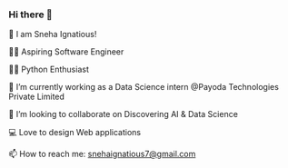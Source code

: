 ### Hi there 👋

👋  I am Sneha Ignatious!

👩‍🎓  Aspiring Software Engineer

👩‍💻  Python Enthusiast

🔭  I’m currently working as a Data Science intern @Payoda Technologies Private Limited

🧠  I’m looking to collaborate on Discovering AI & Data Science

💻  Love to design Web applications

📫  How to reach me: snehaignatious7@gmail.com
